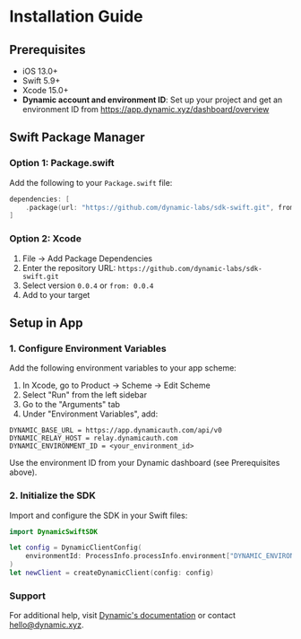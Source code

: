 # Installation Guide

## Prerequisites

- iOS 13.0+
- Swift 5.9+
- Xcode 15.0+
- **Dynamic account and environment ID**: Set up your project and get an environment ID from https://app.dynamic.xyz/dashboard/overview

## Swift Package Manager

### Option 1: Package.swift

Add the following to your `Package.swift` file:

```swift
dependencies: [
    .package(url: "https://github.com/dynamic-labs/sdk-swift.git", from: "0.0.4")
]
```

### Option 2: Xcode

1. File → Add Package Dependencies
2. Enter the repository URL: `https://github.com/dynamic-labs/sdk-swift.git`
3. Select version `0.0.4` or `from: 0.0.4`
4. Add to your target

## Setup in App

### 1. Configure Environment Variables

Add the following environment variables to your app scheme:

1. In Xcode, go to Product → Scheme → Edit Scheme
2. Select "Run" from the left sidebar
3. Go to the "Arguments" tab
4. Under "Environment Variables", add:

```
DYNAMIC_BASE_URL = https://app.dynamicauth.com/api/v0
DYNAMIC_RELAY_HOST = relay.dynamicauth.com
DYNAMIC_ENVIRONMENT_ID = <your_environment_id>
```

Use the environment ID from your Dynamic dashboard (see Prerequisites above).

### 2. Initialize the SDK

Import and configure the SDK in your Swift files:

```swift
import DynamicSwiftSDK

let config = DynamicClientConfig(
    environmentId: ProcessInfo.processInfo.environment["DYNAMIC_ENVIRONMENT_ID"] ?? "<your env value>"
)
let newClient = createDynamicClient(config: config)
```

### Support

For additional help, visit [Dynamic's documentation](https://docs.dynamic.xyz) or contact hello@dynamic.xyz.
